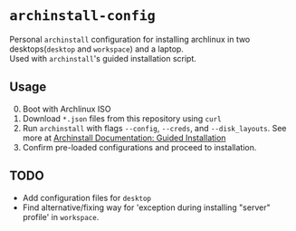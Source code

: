 # `archinstall-config`

Personal `archinstall` configuration for installing archlinux in two desktops(`desktop` and `workspace`) and a laptop.<br>
Used with `archinstall`'s guided installation script.

## Usage

0. Boot with Archlinux ISO
1. Download `*.json` files from this repository using `curl`
2. Run `archinstall` with flags `--config`, `--creds`, and `--disk_layouts`. See more at [Archinstall Documentation: Guided Installation](https://archinstall.readthedocs.io/installing/guided.html)
3. Confirm pre-loaded configurations and proceed to installation.

## TODO
- Add configuration files for `desktop`
- Find alternative/fixing way for 'exception during installing "server" profile' in `workspace`.